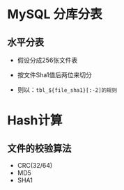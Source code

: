 # MySQL 分库分表

## 水平分表

- 假设分成256张文件表

- 按文件Sha1值后两位来切分

- 则以：`tbl_${file_sha1}[:-2]的规则`

# Hash计算

## 文件的校验算法

- CRC(32/64)
- MD5
- SHA1